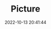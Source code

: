 ---
weight: 1
images:
- /images/edited/233.jpeg
title: Picture
date: 2022-10-13 20:41:44
tags: [luminarneo,work,ILCE-7M3,32.0,person]
---